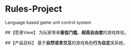 # Rules-Project
Language based game unit control system

##【愿景View】
为玩家带来**极低门槛**，**超高自由度**的游戏体验。

##【产品目标】
基于**自然语言交互**的游戏角色**行为自定义**系统。
